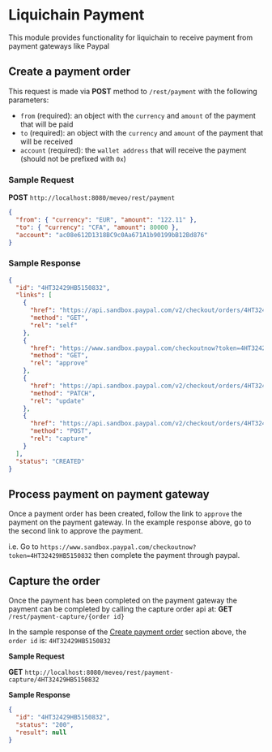 # Liquichain Payment
This module provides functionality for liquichain to receive payment from payment gateways like Paypal

## Create a payment order
This request is made via **POST** method to  `/rest/payment` with the following parameters:
- `from` (required): an object with the `currency` and `amount` of the payment that will be paid 
- `to` (required):  an object with the `currency` and `amount` of the payment that will be received
- `account` (required): the `wallet address` that will receive the payment (should not be prefixed with `0x`)

### Sample Request
**POST** `http://localhost:8080/meveo/rest/payment`
```json
{
  "from": { "currency": "EUR", "amount": "122.11" },
  "to": { "currency": "CFA", "amount": 80000 },
  "account": "ac08e612D1318BC9c0Aa671A1b90199bB12Bd876"
}
```

### Sample Response
```json
{
  "id": "4HT32429HB5150832",
  "links": [
    {
      "href": "https://api.sandbox.paypal.com/v2/checkout/orders/4HT32429HB5150832",
      "method": "GET",
      "rel": "self"
    },
    {
      "href": "https://www.sandbox.paypal.com/checkoutnow?token=4HT32429HB5150832",
      "method": "GET",
      "rel": "approve"
    },
    {
      "href": "https://api.sandbox.paypal.com/v2/checkout/orders/4HT32429HB5150832",
      "method": "PATCH",
      "rel": "update"
    },
    {
      "href": "https://api.sandbox.paypal.com/v2/checkout/orders/4HT32429HB5150832/capture",
      "method": "POST",
      "rel": "capture"
    }
  ],
  "status": "CREATED"
}
```

## Process payment on payment gateway
Once a payment order has been created, follow the link to `approve` the payment on the payment gateway.  In the example response above, go to the second link to approve the payment.

i.e. Go to `https://www.sandbox.paypal.com/checkoutnow?token=4HT32429HB5150832` then complete the payment through paypal.

## Capture the order
Once the payment has been completed on the payment gateway the payment can be completed by calling the capture order api at:  **GET** `/rest/payment-capture/{order id}`

In the sample response of the [Create payment order](#create_payment_order) section above, the `order id` is: `4HT32429HB5150832`

**Sample Request**

**GET** `http://localhost:8080/meveo/rest/payment-capture/4HT32429HB5150832`

**Sample Response**
```json
{
  "id": "4HT32429HB5150832",
  "status": "200",
  "result": null
}
```
